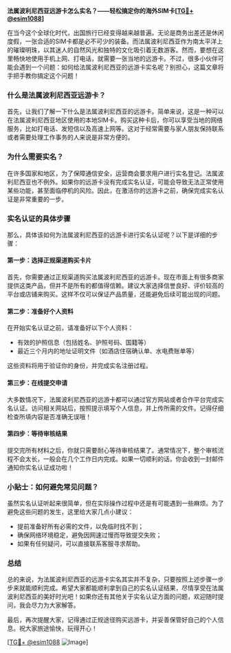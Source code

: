 **法属波利尼西亚远游卡怎么实名？——轻松搞定你的海外SIM卡[[TG💪+ @esim1088](https://t.me/s/esim1088)]**

在当今这个全球化时代，出国旅行已经变得越来越普遍。无论是商务出差还是休闲度假，一张合适的SIM卡都是必不可少的装备。而法属波利尼西亚作为南太平洋上的璀璨明珠，以其迷人的自然风光和独特的文化吸引着无数游客。然而，要想在这里畅快地使用手机上网、打电话，就需要一张当地的远游卡。不过，很多小伙伴可能会遇到一个问题：如何给法属波利尼西亚的远游卡实名呢？别担心，这篇文章将手把手教你搞定这个问题！

### 什么是法属波利尼西亚远游卡？

首先，让我们了解一下什么是法属波利尼西亚的远游卡。简单来说，这是一种可以在法属波利尼西亚地区使用的本地SIM卡。购买这种卡后，你可以享受当地的网络服务，比如打电话、发短信以及高速上网等。这对于经常需要与家人朋友保持联系或者需要处理工作事务的人来说是非常方便的。

### 为什么需要实名？

在许多国家和地区，为了保障通信安全，运营商会要求用户进行实名登记。法属波利尼西亚也不例外。如果你的远游卡没有完成实名认证，可能会导致无法正常使用某些功能，甚至面临停机的风险。因此，在激活你的远游卡之前，确保完成实名认证是非常重要的一步。

### 实名认证的具体步骤

那么，具体该如何为法属波利尼西亚的远游卡进行实名认证呢？以下是详细的步骤：

#### 第一步：选择正规渠道购买卡片
首先，你需要通过正规渠道购买法属波利尼西亚的远游卡。现在市面上有很多商家提供这类产品，但并不是所有的都值得信赖。建议大家选择信誉良好、评价较高的平台或店铺来购买。这样不仅可以保证产品质量，还能避免后续可能出现的问题。

#### 第二步：准备好个人资料
在开始实名认证之前，请准备好以下个人资料：
- 有效的护照信息（包括姓名、护照号码、国籍等）
- 最近三个月内的地址证明文件（如酒店住宿确认单、水电费账单等）

这些资料将用于验证你的身份，并完成实名注册过程。

#### 第三步：在线提交申请
大多数情况下，法属波利尼西亚的远游卡都可以通过官方网站或者合作平台完成实名认证。访问相关网站后，按照提示填写个人信息，并上传所需的文件。记得仔细检查所填内容是否准确无误哦！

#### 第四步：等待审核结果
提交完所有材料之后，你就只需要耐心等待审核结果了。通常情况下，整个审核流程不会太长，一般会在几个工作日内完成。如果一切顺利的话，你会收到一封邮件通知你实名认证成功啦！

### 小贴士：如何避免常见问题？
虽然实名认证听起来很简单，但在实际操作过程中还是有可能遇到一些麻烦。为了避免这些问题的发生，这里给大家几点小建议：
- 提前准备好所有必需的文件，以免临时找不到；
- 确保网络环境稳定，避免因网速过慢而导致提交失败；
- 如果有任何疑问，可以直接联系客服寻求帮助。

### 总结

总的来说，为法属波利尼西亚的远游卡实名其实并不复杂，只要按照上述步骤一步步来就能顺利完成。希望大家都能顺利拿到自己的实名认证结果，尽情享受在法属波利尼西亚的美好时光吧！如果你还有其他关于实名认证方面的问题，欢迎随时提问，我会尽力为大家解答。

最后，再次提醒大家，记得通过正规途径购买远游卡，并妥善保管好自己的个人信息。祝大家旅途愉快，玩得开心！

[[TG💪+ @esim1088](https://t.me/s/esim1088) ![Image](https://i.postimg.cc/4NQfJmqS/Snipaste-2025-05-13-00-14-12.png)]
